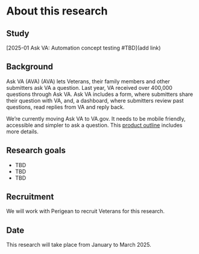 # About this research

## Study
[2025-01 Ask VA: Automation concept testing #TBD](add link)

## Background
Ask VA (AVA) (AVA) lets Veterans, their family members and other submitters ask VA a question. Last year, VA received over 400,000 questions through Ask VA. Ask VA includes a form, where submitters share their question with VA, and, a dashboard, where submitters review past questions, read replies from VA and reply back.

We’re currently moving Ask VA to VA.gov. It needs to be mobile friendly, accessible and simpler to ask a question. This [product outline](https://github.com/department-of-veterans-affairs/va.gov-team/blob/master/products/ask-va/product/Product%20outline.md) includes more details.

## Research goals
* TBD
* TBD
* TBD

## Recruitment
We will work with Perigean to recruit Veterans for this research.

## Date
This research will take place from January to March 2025.
